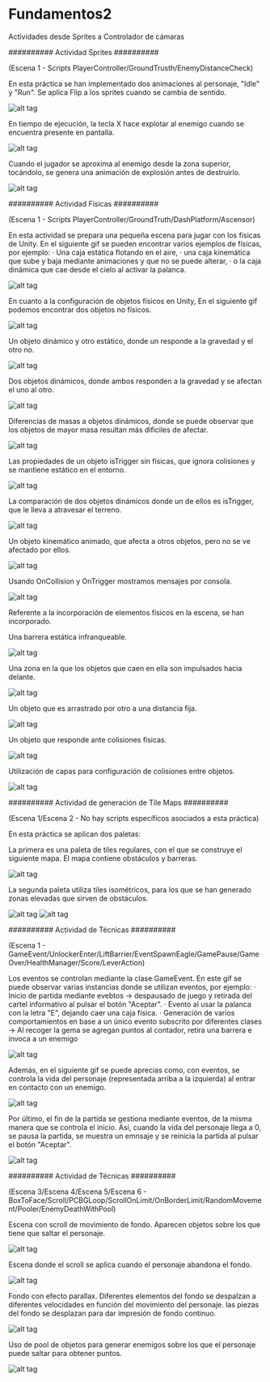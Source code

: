 # Fundamentos2
Actividades desde Sprites a Controlador de cámaras


########## Actividad Sprites ##########

(Escena 1 - Scripts PlayerController/GroundTrusth/EnemyDistanceCheck)

En esta práctica se han implementado dos animaciones al personaje, "Idle" y "Run". Se aplica Flip a los sprites cuando se cambia de sentido.

![alt tag](SpritesGifs/gif1.gif)

En tiempo de ejecución, la tecla X hace explotar al enemigo cuando se encuentra presente en pantalla.

![alt tag](SpritesGifs/gif2.gif)

Cuando el jugador se aproxima al enemigo desde la zona superior, tocándolo, se genera una animación de explosión antes de destruirlo.

![alt tag](SpritesGifs/gif3.gif)

########## Actividad Físicas ##########

(Escena 1 - Scripts PlayerController/GroundTruth/DashPlatform/Ascensor)

En esta actividad se prepara una pequeña escena para jugar con los físicas de Unity. En el siguiente gif se pueden encontrar varios ejemplos de físicas, por ejemplo: 
· Una caja estática flotando en el aire,
· una caja kinemática que sube y baja mediante animaciones y que no se puede alterar, 
· o la caja dinámica que cae desde el cielo al activar la palanca.

![alt tag](FisGifs/gif1.gif)

En cuanto a la configuración de objetos físicos en Unity, En el siguiente gif podemos encontrar dos objetos no físicos.

![alt tag](FisGifs/gif8.gif)

Un objeto dinámico y otro estático, donde un responde a la gravedad y el otro no.

![alt tag](FisGifs/gif9.gif)

Dos objetos dinámicos, donde ambos responden a la gravedad y se afectan el uno al otro.

![alt tag](FisGifs/gif10.gif)

Diferencias de masas a objetos dinámicos, donde se puede observar que los objetos de mayor masa resultan más dificiles de afectar.

![alt tag](FisGifs/gif11.gif)

Las propiedades de un objeto isTrigger sin físicas, que ignora colisiones y se mantiene estático en el entorno.

![alt tag](FisGifs/gif12.gif)

La comparación de dos objetos dinámicos donde un de ellos es isTrigger, que le lleva a atravesar el terreno.

![alt tag](FisGifs/gif13.gif)

Un objeto kinemático animado, que afecta a otros objetos, pero no se ve afectado por ellos.

![alt tag](FisGifs/gif14.gif)

Usando OnCollision y OnTrigger mostramos mensajes por consola.

![alt tag](FisGifs/gif7.gif)

Referente a la incorporación de elementos físicos en la escena, se han incorporado.

Una barrera estática infranqueable.

![alt tag](FisGifs/gif2.gif)

Una zona en la que los objetos que caen en ella son impulsados hacia delante.

![alt tag](FisGifs/gif3.gif)

Un objeto que es arrastrado por otro a una distancia fija.

![alt tag](FisGifs/gif4.gif)

Un objeto que responde ante colisiones físicas.

![alt tag](FisGifs/gif5.gif)

Utilización de capas para configuración de colisiones entre objetos.

![alt tag](FisGifs/gi6.gif)

########## Actividad de generación de Tile Maps ##########

(Escena 1/Escena 2 - No hay scripts específicos asociados a esta práctica)

En esta práctica se aplican dos paletas:

La primera es una paleta de tiles regulares, con el que se construye el siguiente mapa. El mapa contiene obstáculos y barreras.

![alt tag](PaletasGifs/gif1.gif)

La segunda paleta utiliza tiles isométricos, para los que se han generado zonas elevadas que sirven de obstáculos.

![alt tag](PaletasGifs/gif2.gif)
![alt tag](PaletasGifs/gif3.gif)

########## Actividad de Técnicas ##########

(Escena 1 - GameEvent/UnlockerEnter/LiftBarrier/EventSpawnEagle/GamePause/GameOver/HealthManager/Score/LeverAction)

Los eventos se controlan mediante la clase GameEvent. En este gif se puede observar varias instancias donde se utilizan eventos, por ejemplo:
· Inicio de partida mediante evebtos -> despausado de juego y retirada del cartel informativo al pulsar el botón "Aceptar".
· Evento al usar la palanca con la letra "E", dejando caer una caja física.
· Generación de varios comportamientos en base a un único evento subscrito por diferentes clases -> Al recoger la gema se agregan puntos al contador, retira una barrera e invoca a un enemigo

![alt tag](EventosGifs/gif1.gif)

Además, en el siguiente gif se puede aprecias como, con eventos, se controla la vida del personaje (representada arriba a la izquierda) al entrar en contacto con un enemigo.

![alt tag](EventosGifs/gif2.gif)

Por último, el fin de la partida se gestiona mediante eventos, de la misma manera que se controla el inicio. Así, cuando la vida del personaje llega a 0, se pausa la partida, se muestra un emnsaje y se reinicia la partida al pulsar el botón "Aceptar".

![alt tag](EventosGifs/gif3.gif)

########## Actividad de Técnicas ##########

(Escena 3/Escena 4/Escena 5/Escena 6 - BoxToFace/Scroll/PCBGLoop/ScrollOnLimit/OnBorderLimit/RandomMovement/Pooler/EnemyDeathWithPool)

Escena con scroll de movimiento de fondo. Aparecen objetos sobre los que tiene que saltar el personaje.

![alt tag](TecGifs/gif1.gif)

Escena donde el scroll se aplica cuando el personaje abandona el fondo.

![alt tag](TecGifs/gif2.gif)

Fondo con efecto parallax. Diferentes elementos del fondo se despalzan a diferentes velocidades en función del movimiento del personaje. las piezas del fondo se desplazan para dar impresión de fondo continuo.

![alt tag](TecGifs/gif3.gif)

Uso de pool de objetos para generar enemigos sobre los que el personaje puede saltar para obtener puntos.

![alt tag](TecGifs/gif4.gif)